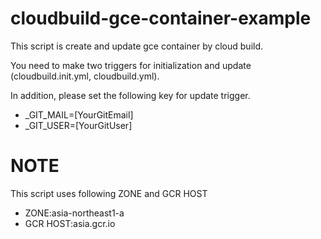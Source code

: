 # cloudbuild-gce-container-example

This script is create and update gce container by cloud build.

You need to make two triggers for initialization and update (cloudbuild.init.yml, cloudbuild.yml).

In addition, please set the following key for update trigger.

* _GIT_MAIL=[YourGitEmail]
* _GIT_USER=[YourGitUser]

# NOTE

This script uses following ZONE and GCR HOST
* ZONE:asia-northeast1-a
* GCR HOST:asia.gcr.io
